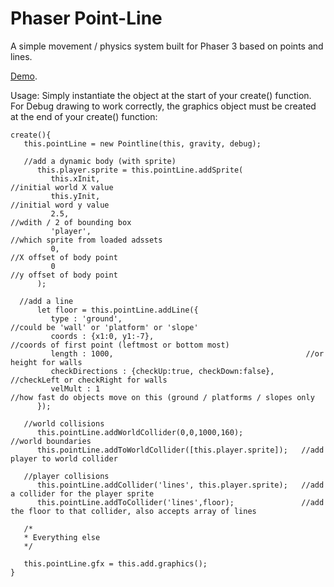 # Phaser Point-Line 
A simple movement / physics system built for Phaser 3 based on points and lines.

[Demo](http://sxbx.mountalpine.net/).

Usage: Simply instantiate the object at the start of your create() function. For Debug drawing to work correctly, the graphics object must be created at the end of your create() function:

```
create(){
   this.pointLine = new Pointline(this, gravity, debug);
   
   //add a dynamic body (with sprite)
      this.player.sprite = this.pointLine.addSprite(
         this.xInit,  	                                          //initial world X value
         this.yInit, 	                                          //initial word y value
         2.5, 				                                          //wdith / 2 of bounding box
         'player', 		                                          //which sprite from loaded adssets
         0, 				                                          //X offset of body point
         0				                                             //y offset of body point
      );
      
  //add a line
      let floor = this.pointLine.addLine({
         type : 'ground',                                         //could be 'wall' or 'platform' or 'slope'
         coords : {x1:0, y1:-7},                                  //coords of first point (leftmost or bottom most)
         length : 1000,                                           //or height for walls
         checkDirections : {checkUp:true, checkDown:false},       //checkLeft or checkRight for walls
         velMult : 1                                              //how fast do objects move on this (ground / platforms / slopes only
      });
   
   //world collisions
      this.pointLine.addWorldCollider(0,0,1000,160);             //world boundaries
      this.pointLine.addToWorldCollider([this.player.sprite]);   //add player to world collider

   //player collisions
      this.pointLine.addCollider('lines', this.player.sprite);   //add a collider for the player sprite
      this.pointLine.addToCollider('lines',floor);               //add the floor to that collider, also accepts array of lines
   
   /*
   * Everything else
   */
   
   this.pointLine.gfx = this.add.graphics();
}

```
